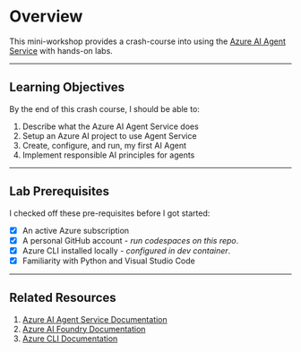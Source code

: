 # Overview

This mini-workshop provides a crash-course into using the [Azure AI Agent Service](https://learn.microsoft.com/en-us/azure/ai-services/agents/overview) with hands-on labs. 

---

## Learning Objectives

By the end of this crash course, I should be able to:

1. Describe what the Azure AI Agent Service does
1. Setup an Azure AI project to use Agent Service
1. Create, configure, and run, my first AI Agent
1. Implement responsible AI principles for agents

---

## Lab Prerequisites

I checked off these pre-requisites before I got started: 

- [X] An active Azure subscription
- [X] A personal GitHub account - _run codespaces on this repo_.
- [X] Azure CLI installed locally - _configured in dev container_.
- [X] Familiarity with Python and Visual Studio Code 

---

## Related Resources

1. [Azure AI Agent Service Documentation](https://learn.microsoft.com/en-us/azure/ai-services/agents/)
1. [Azure AI Foundry Documentation](https://learn.microsoft.com/en-us/azure/ai-studio/)
1. [Azure CLI Documentation](https://learn.microsoft.com/en-us/cli/azure/)